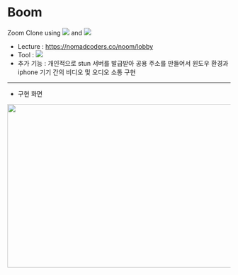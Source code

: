 # Boom

Zoom Clone using <img src="https://img.shields.io/badge/Node.js-339933?style=plastic-square&logo=Node.js&logoColor=white"/> and <img src="https://img.shields.io/badge/WebRTC-333333?style=plastic-square&logo=WebRTC&logoColor=white"/>
- Lecture : https://nomadcoders.co/noom/lobby
- Tool : <img src="https://img.shields.io/badge/vs Code-007ACC?style=plastic-square&logo=Visual Studio Code&logoColor=white"/>
- 추가 기능 : 개인적으로 stun 서버를 발급받아 공용 주소를 만들어서 윈도우 환경과 iphone 기기 간의 비디오 및 오디오 소통 구현
<hr>

- 구현 화면
<img src="https://user-images.githubusercontent.com/108685557/212471209-5e512941-d0d8-4998-a92e-c88147a05ed0.jpg" width="700" height="370">
